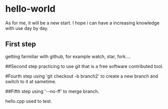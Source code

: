 # hello-world

As for me, it will be a new start. I hope i can have a increasing knowledge with use day by day.

## First step 
getting farmiliar with github, for example watch, star, fork....

##Second step
practicing to use git that is a free software contributed tool.

#Fourth step
using 'git checkout -b branch2' to create a new branch and switch to it at sametime.

##Fifth step
using '--no-ff' to merge branch.

hello.cpp used to test.
